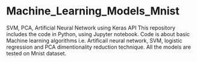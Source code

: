 # Machine_Learning_Models_Mnist
SVM, PCA, Artificial Neural Network using Keras API
This repository includes the code in Python, using Jupyter notebook.
Code is about basic Machine learning algorithms i.e. Artificail neural network, SVM, logistic regression and PCA dimentionality reduction technique. 
All the models are tested on Mnist dataset. 
